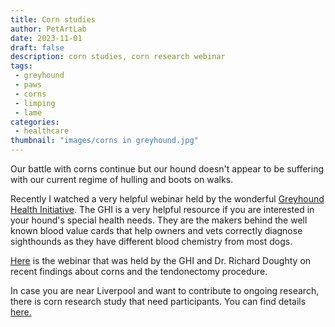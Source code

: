```yaml
---
title: Corn studies
author: PetArtLab
date: 2023-11-01
draft: false
description: corn studies, corn research webinar 
tags:
 - greyhound
 - paws
 - corns
 - limping
 - lame
categories:
 - healthcare
thumbnail: "images/corns in greyhound.jpg"
---
```


Our battle with corns continue but our hound doesn't appear to be suffering with our current regime of hulling and boots on walks. 

Recently I watched a very helpful webinar held by the wonderful [Greyhound Health Initiative](https://greyhoundhealthinitiative.org/). The GHI is a very helpful resource if you are interested in your hound's special health needs. They are the makers behind the well known blood value cards that help owners and vets correctly diagnose sighthounds as they have different blood chemistry from most dogs. 

[Here](https://www.youtube.com/watch?v=56_15t1RdIw&ab_channel=GreyHealth) is the webinar that was held by the GHI and Dr. Richard Doughty on recent findings about corns and the tendonectomy procedure. 

In case you are near Liverpool and want to contribute to ongoing research, there is corn research study that need participants. You can find details [here.](https://greyhoundhealthinitiative.org/ukresearch/)